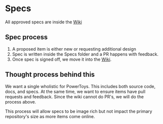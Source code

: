 # Specs

All approved specs are inside the [Wiki](https://github.com/microsoft/PowerToys/wiki)

## Spec process

1. A proposed item is either new or requesting additional design 
2. Spec is written inside the Specs folder and a PR happens with feedback.
3. Once spec is signed off, we move it into the [Wiki](https://github.com/microsoft/PowerToys/wiki).

## Thought process behind this

We want a single wholistic for PowerToys. This includes both source code, docs, and specs. At the same time, we want to ensure items have pull requests and feedback.  Since the wiki cannot do PR's, we will do the process above.

This process will allow specs to be image rich but not impact the primary repository's size as more items come online.

